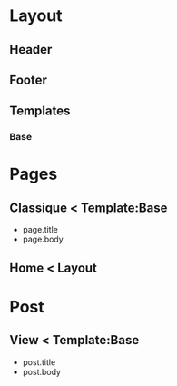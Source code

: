 # Layout
## Header

## Footer

## Templates
### Base

# Pages
## Classique < Template:Base
- page.title
- page.body

## Home < Layout

# Post
## View < Template:Base
- post.title
- post.body